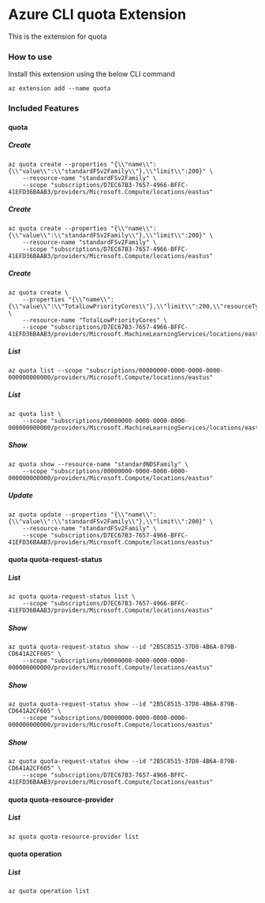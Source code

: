 # Azure CLI quota Extension #
This is the extension for quota

### How to use ###
Install this extension using the below CLI command
```
az extension add --name quota
```

### Included Features ###
#### quota ####
##### Create #####
```
az quota create --properties "{\\"name\\":{\\"value\\":\\"standardFSv2Family\\"},\\"limit\\":200}" \
    --resource-name "standardFSv2Family" \
    --scope "subscriptions/D7EC67B3-7657-4966-BFFC-41EFD36BAAB3/providers/Microsoft.Compute/locations/eastus" 
```
##### Create #####
```
az quota create --properties "{\\"name\\":{\\"value\\":\\"standardFSv2Family\\"},\\"limit\\":200}" \
    --resource-name "standardFSv2Family" \
    --scope "subscriptions/D7EC67B3-7657-4966-BFFC-41EFD36BAAB3/providers/Microsoft.Compute/locations/eastus" 
```
##### Create #####
```
az quota create \
    --properties "{\\"name\\":{\\"value\\":\\"TotalLowPriorityCores\\"},\\"limit\\":200,\\"resourceType\\":\\"lowPriority\\"}" \
    --resource-name "TotalLowPriorityCores" \
    --scope "subscriptions/D7EC67B3-7657-4966-BFFC-41EFD36BAAB3/providers/Microsoft.MachineLearningServices/locations/eastus" 
```
##### List #####
```
az quota list --scope "subscriptions/00000000-0000-0000-0000-000000000000/providers/Microsoft.Compute/locations/eastus"
```
##### List #####
```
az quota list \
    --scope "subscriptions/00000000-0000-0000-0000-000000000000/providers/Microsoft.MachineLearningServices/locations/eastus" 
```
##### Show #####
```
az quota show --resource-name "standardNDSFamily" \
    --scope "subscriptions/00000000-0000-0000-0000-000000000000/providers/Microsoft.Compute/locations/eastus" 
```
##### Update #####
```
az quota update --properties "{\\"name\\":{\\"value\\":\\"standardFSv2Family\\"},\\"limit\\":200}" \
    --resource-name "standardFSv2Family" \
    --scope "subscriptions/D7EC67B3-7657-4966-BFFC-41EFD36BAAB3/providers/Microsoft.Compute/locations/eastus" 
```
#### quota quota-request-status ####
##### List #####
```
az quota quota-request-status list \
    --scope "subscriptions/D7EC67B3-7657-4966-BFFC-41EFD36BAAB3/providers/Microsoft.Compute/locations/eastus" 
```
##### Show #####
```
az quota quota-request-status show --id "2B5C8515-37D8-4B6A-879B-CD641A2CF605" \
    --scope "subscriptions/00000000-0000-0000-0000-000000000000/providers/Microsoft.Compute/locations/eastus" 
```
##### Show #####
```
az quota quota-request-status show --id "2B5C8515-37D8-4B6A-879B-CD641A2CF605" \
    --scope "subscriptions/00000000-0000-0000-0000-000000000000/providers/Microsoft.Compute/locations/eastus" 
```
##### Show #####
```
az quota quota-request-status show --id "2B5C8515-37D8-4B6A-879B-CD641A2CF605" \
    --scope "subscriptions/D7EC67B3-7657-4966-BFFC-41EFD36BAAB3/providers/Microsoft.Compute/locations/eastus" 
```
#### quota quota-resource-provider ####
##### List #####
```
az quota quota-resource-provider list
```
#### quota operation ####
##### List #####
```
az quota operation list
```